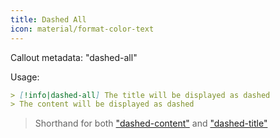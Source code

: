 ```yaml
---
title: Dashed All
icon: material/format-color-text
---
```


Callout metadata: "dashed-all"

Usage: 
```md
> [!info|dashed-all] The title will be displayed as dashed
> The content will be displayed as dashed
```

> Shorthand for both ["dashed-content"](../content-styling/page-10.md) and ["dashed-title"](../title-styling/page-20.md)